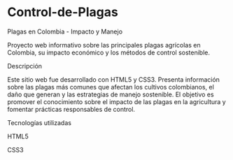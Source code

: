 # Control-de-Plagas
Plagas en Colombia - Impacto y Manejo

Proyecto web informativo sobre las principales plagas agrícolas en Colombia, su impacto económico y los métodos de control sostenible.

Descripción

Este sitio web fue desarrollado con HTML5 y CSS3. Presenta información sobre las plagas más comunes que afectan los cultivos colombianos, el daño que generan y las estrategias de manejo sostenible.
El objetivo es promover el conocimiento sobre el impacto de las plagas en la agricultura y fomentar prácticas responsables de control.

Tecnologías utilizadas

HTML5

CSS3
